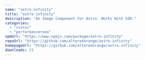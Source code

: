 ```yaml
---
name: "astro-infinity"
title: "astro-infinity"
description: "An Image Component for Astro. Works With SSR."
categories:
  - "css+ui"
  - "performance+seo"
npmUrl: "https://www.npmjs.com/package/astro-infinity"
repoUrl: "https://github.com/alteredorange/astro-infinity"
homepageUrl: "https://github.com/alteredorange/astro-infinity"
downloads: 23
---
```

